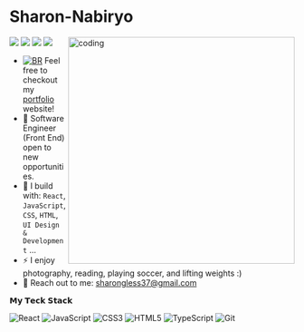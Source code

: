 # Sharon-Nabiryo
<img align="right" alt="coding" width="400" src="https://external-preview.redd.it/4iLw261NYmI75Vfek2tOjV7zsGVZzXAgp5GhSD0k2tE.gif?width=1281&format=mp4&v=enabled&s=f70592ce72fd71a5e05e74471ce36c0ef63921d1">


[<img src="https://img.shields.io/badge/github-%2312100E.svg?&style=for-the-badge&logo=github&logoColor=white&color=black" />](https://github.com/rolandayo)
[<img src="https://img.shields.io/badge/gitlab-%2312100E.svg?&style=for-the-badge&logo=gitlab&logoColor=white&color=9b51e0" />](https://github.com/rolandayo)
[<img src="https://img.shields.io/badge/instagram-%2312100E.svg?&style=for-the-badge&logo=instagram&color=405DE6" />](https://instagram.com/thealphagram) 
[<img src="https://img.shields.io/badge/linkedin-%230077B5.svg?&style=for-the-badge&logo=linkedin&logoColor=white" />](https://www.linkedin.com/in/roland-ayo-916763230/)


- [![BR](https://b-r.io/favicons/favicon-16x16.png)](https://rolandayo.com/) 
Feel free to checkout my [portfolio]( https://sharonnabiryo.github.io/ImSharonNabiryo.github.io/) website!
- 🏢 Software Engineer (Front End) open to new opportunities.
- 🌴 I build with: `React`, `JavaScript`, `CSS`, `HTML`, `UI Design & Development` ...
- ⚡️ I enjoy photography, reading, playing soccer, and lifting weights :)
- 💬 Reach out to me: sharongless37@gmail.com

 𝗠𝘆 𝗧𝗲𝗰𝗸 𝗦𝘁𝗮𝗰𝗸

![React](https://img.shields.io/badge/-React-%23282C34?style=flat-square&logo=react)
![JavaScript](https://img.shields.io/badge/-JavaScript-%23F7DF1C?style=flat-square&logo=javascript&logoColor=000000&labelColor=%23F7DF1C&color=%23FFCE5A)
![CSS3](https://img.shields.io/badge/-CSS3-%231572B6?style=flat-square&logo=css3)
![HTML5](https://img.shields.io/badge/-HTML5-%23E44D27?style=flat-square&logo=html5&logoColor=ffffff)
![TypeScript](https://img.shields.io/badge/-TypeScript-007ACC?style=flat-square&logo=typescript&logoColor=white)
![Git](https://img.shields.io/badge/-Git-%23F05032?style=flat-square&logo=git&logoColor=%23ffffff)
